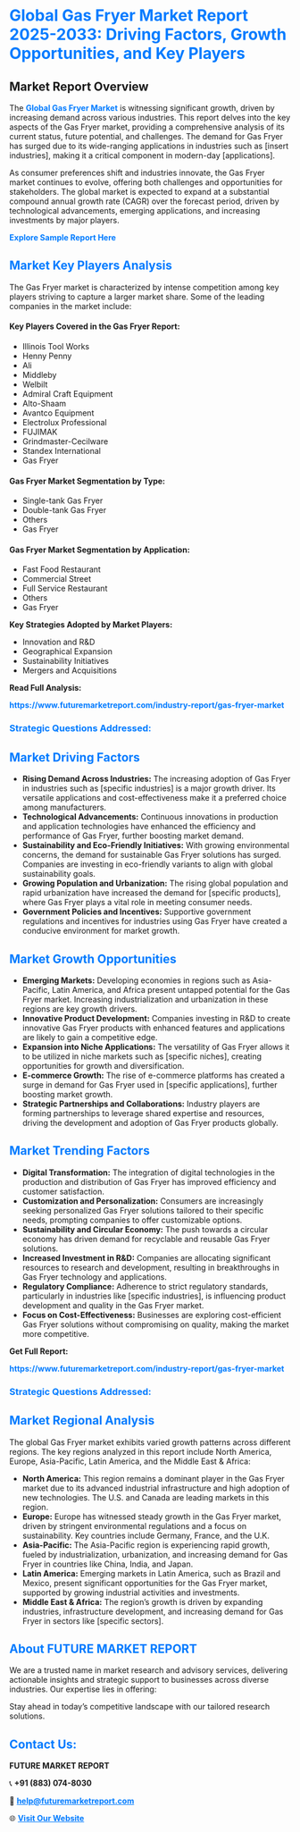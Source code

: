 <h1 style="color: #007BFF;">Global Gas Fryer Market Report 2025-2033: Driving Factors, Growth Opportunities, and Key Players</h1>

<section id="overview">
<h2>Market Report Overview</h2>
<p>The <a href="https://www.futuremarketreport.com/industry-report/gas-fryer-market" style="color: #007BFF; text-decoration: none;"><strong>Global Gas Fryer Market</strong></a> is witnessing significant growth, driven by increasing demand across various industries. This report delves into the key aspects of the Gas Fryer market, providing a comprehensive analysis of its current status, future potential, and challenges. The demand for Gas Fryer has surged due to its wide-ranging applications in industries such as [insert industries], making it a critical component in modern-day [applications].</p>
<p>As consumer preferences shift and industries innovate, the Gas Fryer market continues to evolve, offering both challenges and opportunities for stakeholders. The global market is expected to expand at a substantial compound annual growth rate (CAGR) over the forecast period, driven by technological advancements, emerging applications, and increasing investments by major players.</p>
</section>

<section id="overview">
<p><a href="https://www.futuremarketreport.com/request-sample/reportId=99782" style="color: #007BFF; text-decoration: none;"><strong>Explore Sample Report Here</strong></a></p>
</section>

<section id="key-players">
<h2 style="color: #007BFF;">Market Key Players Analysis</h2>
<p>The Gas Fryer market is characterized by intense competition among key players striving to capture a larger market share. Some of the leading companies in the market include:</p>
<h4>Key Players Covered in the Gas Fryer Report:</h4>
<ul><li>Illinois Tool Works</li><li>Henny Penny</li><li>Ali</li><li>Middleby</li><li>Welbilt</li><li>Admiral Craft Equipment</li><li>Alto-Shaam</li><li>Avantco Equipment</li><li>Electrolux Professional</li><li>FUJIMAK</li><li>Grindmaster-Cecilware</li><li>Standex International</li><li>Gas Fryer</li></ul>
<h4>Gas Fryer Market Segmentation by Type:</h4>
<ul><li>Single-tank Gas Fryer</li><li>Double-tank Gas Fryer</li><li>Others</li><li>Gas Fryer</li></ul>

<h4>Gas Fryer Market Segmentation by Application:</h4>
<ul><li>Fast Food Restaurant</li><li>Commercial Street</li><li>Full Service Restaurant</li><li>Others</li><li>Gas Fryer</li></ul>
<p><strong>Key Strategies Adopted by Market Players:</strong></p>
<ul>
<li>Innovation and R&D</li>
<li>Geographical Expansion</li>
<li>Sustainability Initiatives</li>
<li>Mergers and Acquisitions</li>
</ul>
</section>

<section>
<p><strong>Read Full Analysis: </strong></p><a href="https://www.futuremarketreport.com/industry-report/gas-fryer-market" style="color: #007BFF; text-decoration: none;"><strong>https://www.futuremarketreport.com/industry-report/gas-fryer-market</strong></a>
<h3 style="color: #007BFF;">Strategic Questions Addressed:</h3>
</section>

<section id="driving-factors">
<h2 style="color: #007BFF;">Market Driving Factors</h2>
<ul>
<li><strong>Rising Demand Across Industries:</strong> The increasing adoption of Gas Fryer in industries such as [specific industries] is a major growth driver. Its versatile applications and cost-effectiveness make it a preferred choice among manufacturers.</li>
<li><strong>Technological Advancements:</strong> Continuous innovations in production and application technologies have enhanced the efficiency and performance of Gas Fryer, further boosting market demand.</li>
<li><strong>Sustainability and Eco-Friendly Initiatives:</strong> With growing environmental concerns, the demand for sustainable Gas Fryer solutions has surged. Companies are investing in eco-friendly variants to align with global sustainability goals.</li>
<li><strong>Growing Population and Urbanization:</strong> The rising global population and rapid urbanization have increased the demand for [specific products], where Gas Fryer plays a vital role in meeting consumer needs.</li>
<li><strong>Government Policies and Incentives:</strong> Supportive government regulations and incentives for industries using Gas Fryer have created a conducive environment for market growth.</li>
</ul>
</section>

<section id="growth-opportunities">
<h2 style="color: #007BFF;">Market Growth Opportunities</h2>
<ul>
<li><strong>Emerging Markets:</strong> Developing economies in regions such as Asia-Pacific, Latin America, and Africa present untapped potential for the Gas Fryer market. Increasing industrialization and urbanization in these regions are key growth drivers.</li>
<li><strong>Innovative Product Development:</strong> Companies investing in R&D to create innovative Gas Fryer products with enhanced features and applications are likely to gain a competitive edge.</li>
<li><strong>Expansion into Niche Applications:</strong> The versatility of Gas Fryer allows it to be utilized in niche markets such as [specific niches], creating opportunities for growth and diversification.</li>
<li><strong>E-commerce Growth:</strong> The rise of e-commerce platforms has created a surge in demand for Gas Fryer used in [specific applications], further boosting market growth.</li>
<li><strong>Strategic Partnerships and Collaborations:</strong> Industry players are forming partnerships to leverage shared expertise and resources, driving the development and adoption of Gas Fryer products globally.</li>
</ul>
</section>

<section id="trending-factors">
<h2 style="color: #007BFF;">Market Trending Factors</h2>
<ul>
<li><strong>Digital Transformation:</strong> The integration of digital technologies in the production and distribution of Gas Fryer has improved efficiency and customer satisfaction.</li>
<li><strong>Customization and Personalization:</strong> Consumers are increasingly seeking personalized Gas Fryer solutions tailored to their specific needs, prompting companies to offer customizable options.</li>
<li><strong>Sustainability and Circular Economy:</strong> The push towards a circular economy has driven demand for recyclable and reusable Gas Fryer solutions.</li>
<li><strong>Increased Investment in R&D:</strong> Companies are allocating significant resources to research and development, resulting in breakthroughs in Gas Fryer technology and applications.</li>
<li><strong>Regulatory Compliance:</strong> Adherence to strict regulatory standards, particularly in industries like [specific industries], is influencing product development and quality in the Gas Fryer market.</li>
<li><strong>Focus on Cost-Effectiveness:</strong> Businesses are exploring cost-efficient Gas Fryer solutions without compromising on quality, making the market more competitive.</li>
</ul>
</section>

<section>
<p><strong>Get Full Report: </strong></p><a href="https://www.futuremarketreport.com/industry-report/gas-fryer-market" style="color: #007BFF; text-decoration: none;"><strong>https://www.futuremarketreport.com/industry-report/gas-fryer-market</strong></a>
<h3 style="color: #007BFF;">Strategic Questions Addressed:</h3>
</section>


<section id="regional-analysis">
<h2 style="color: #007BFF;">Market Regional Analysis</h2>
<p>The global Gas Fryer market exhibits varied growth patterns across different regions. The key regions analyzed in this report include North America, Europe, Asia-Pacific, Latin America, and the Middle East & Africa:</p>
<ul>
<li><strong>North America:</strong> This region remains a dominant player in the Gas Fryer market due to its advanced industrial infrastructure and high adoption of new technologies. The U.S. and Canada are leading markets in this region.</li>
<li><strong>Europe:</strong> Europe has witnessed steady growth in the Gas Fryer market, driven by stringent environmental regulations and a focus on sustainability. Key countries include Germany, France, and the U.K.</li>
<li><strong>Asia-Pacific:</strong> The Asia-Pacific region is experiencing rapid growth, fueled by industrialization, urbanization, and increasing demand for Gas Fryer in countries like China, India, and Japan.</li>
<li><strong>Latin America:</strong> Emerging markets in Latin America, such as Brazil and Mexico, present significant opportunities for the Gas Fryer market, supported by growing industrial activities and investments.</li>
<li><strong>Middle East & Africa:</strong> The region’s growth is driven by expanding industries, infrastructure development, and increasing demand for Gas Fryer in sectors like [specific sectors].</li>
</ul>
</section>

<footer>
<h2 style="color: #007BFF;">About FUTURE MARKET REPORT</h2>
<p>We are a trusted name in market research and advisory services, delivering actionable insights and strategic support to businesses across diverse industries. Our expertise lies in offering:</p>

<p>Stay ahead in today’s competitive landscape with our tailored research solutions.</p>

<h2 style="color: #007BFF;">Contact Us:</h2>
<p><strong>FUTURE MARKET REPORT</strong></p>
<p>📞 <strong>+91 (883) 074-8030</strong></p>
<p>📧 <strong><a href="mailto:help@futuremarketreport.com" style="color: #007BFF;">help@futuremarketreport.com</a></strong></p>
<p>🌐 <strong><a href="https://www.futuremarketreport.com/" style="color: #007BFF;">Visit Our Website</a></strong></p>
</footer>